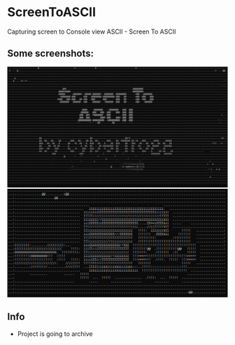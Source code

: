 # ScreenToASCII
 Capturing screen to Console view ASCII - Screen To ASCII
 
## Some screenshots:

![Screenshot 2](https://raw.githubusercontent.com/cyberfrogg/Screen-To-ASCII/main/_screenshots/Screenshot_2.png)
![Screenshot 1](https://raw.githubusercontent.com/cyberfrogg/Screen-To-ASCII/main/_screenshots/Screenshot_1.png)

## Info
* Project is going to archive
